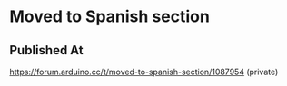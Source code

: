 # Moved to Spanish section

## Published At

https://forum.arduino.cc/t/moved-to-spanish-section/1087954 (private)
